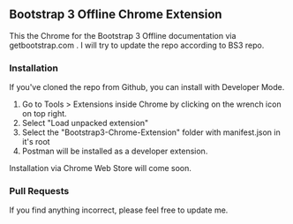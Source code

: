 ## Bootstrap 3 Offline Chrome Extension

This the Chrome for the Bootstrap 3 Offline documentation via getbootstrap.com .
I will try to update the repo according to BS3 repo.

### Installation
If you've cloned the repo from Github, you can install with Developer Mode.

1. Go to Tools > Extensions inside Chrome by clicking on the wrench icon on top right.
2. Select "Load unpacked extension"
3. Select the "Bootstrap3-Chrome-Extension" folder with manifest.json in it's root
4. Postman will be installed as a developer extension.

Installation via Chrome Web Store will come soon.

### Pull Requests
If you find anything incorrect, please feel free to update me.
